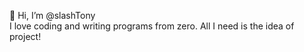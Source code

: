 👋 Hi, I’m @slashTony
<br>
I love coding and writing programs from zero. All I need is the idea of project!

<!---
slashTony/slashTony is a ✨ special ✨ repository because its `README.md` (this file) appears on your GitHub profile.
You can click the Preview link to take a look at your changes.
--->
